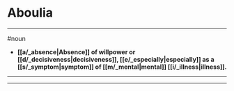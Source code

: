 # Aboulia
---
#noun
- **[[a/_absence|Absence]] of willpower or [[d/_decisiveness|decisiveness]], [[e/_especially|especially]] as a [[s/_symptom|symptom]] of [[m/_mental|mental]] [[i/_illness|illness]].**
---
---
